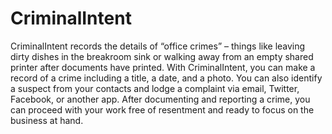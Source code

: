 # CriminalIntent

CriminalIntent records the details of “office crimes” – things like leaving dirty dishes in the breakroom sink or walking away from
an empty shared printer after documents have printed.
With CriminalIntent, you can make a record of a crime including a title, a date, and a photo. 
You can also identify a suspect from your contacts and lodge a complaint via email, Twitter, Facebook, or another app.
After documenting and reporting a crime, you can proceed with your work free of resentment and ready to focus on the business at hand.
